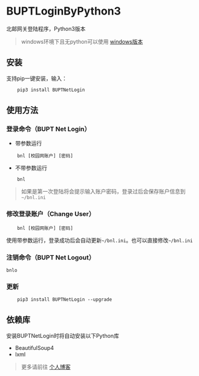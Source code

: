 # BUPTLoginByPython3

北邮网关登陆程序，Python3版本
> windows环境下且无python可以使用 [windows版本](https://github.com/zwk19023393/BUPTNetLoginByWPF)

## 安装
支持pip一键安装，输入：
```html
    pip3 install BUPTNetLogin
```

## 使用方法
### 登录命令（BUPT Net Login）
- 带参数运行
```
    bnl [校园网账户] [密码]
```

- 不带参数运行
```
    bnl
```
> 如果是第一次登陆将会提示输入账户密码，登录过后会保存账户信息到`~/bnl.ini`

### 修改登录账户（Change User）
```
    bnl [校园网账户] [密码]
```
使用带参数运行，登录成功后会自动更新`~/bnl.ini`。也可以直接修改`~/bnl.ini`

### 注销命令（BUPT Net Logout）
```
bnlo
```

### 更新
```html
    pip3 install BUPTNetLogin --upgrade
```

## 依赖库
安装BUPTNetLogin时将自动安装以下Python库
- BeautifulSoup4
- lxml

> 更多请前往 [个人博客](http://www.ingbyr.com)
